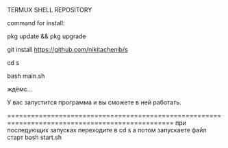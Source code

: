 TERMUX SHELL REPOSITORY

command for install:

pkg update && pkg upgrade

git install https://github.com/nikitachenib/s

cd s

bash main.sh


ждёмс...

У вас запустится программа и вы сможете в ней работать.

================================================================================================
при последующих запусках переходите в
cd s
а потом запускаете файл старт
bash start.sh
